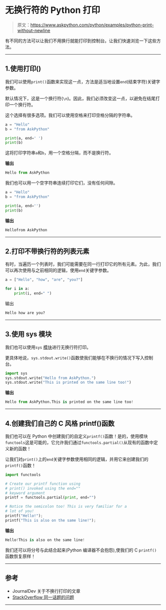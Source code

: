 # 无换行符的 Python 打印

> 原文：<https://www.askpython.com/python/examples/python-print-without-newline>

有不同的方法可以让我们不用换行就能打印到控制台。让我们快速浏览一下这些方法。

* * *

## 1.使用打印()

我们可以使用`print()`函数来实现这一点，方法是适当地设置`end`(结束字符)关键字参数。

默认情况下，这是一个换行符(`\n`)。因此，我们必须改变这一点，以避免在结尾打印一个换行符。

这个选择有很多选项。我们可以使用空格来打印空格分隔的字符串。

```py
a = "Hello"
b = "from AskPython"

print(a, end=' ')
print(b)

```

这将打印字符串`a`和`b`，用一个空格分隔，而不是换行符。

**输出**

```py
Hello from AskPython

```

我们也可以用一个空字符串连续打印它们，没有任何间隙。

```py
a = "Hello"
b = "from AskPython"

print(a, end='')
print(b)

```

**输出**

```py
Hellofrom AskPython

```

* * *

## 2.打印不带换行符的列表元素

有时，当遍历一个列表时，我们可能需要在同一行打印它的所有元素。为此，我们可以再次使用与之前相同的逻辑，使用`end`关键字参数。

```py
a = ["Hello", "how", "are", "you?"]

for i in a:
    print(i, end=" ")

```

输出

```py
Hello how are you?

```

* * *

## 3.使用 sys 模块

我们也可以使用`sys` [模块](https://www.askpython.com/python-modules/python-modules)进行无换行符打印。

更具体地说，`sys.stdout.write()`函数使我们能够在不换行的情况下写入控制台。

```py
import sys
sys.stdout.write("Hello from AskPython.")
sys.stdout.write("This is printed on the same line too!")

```

**输出**

```py
Hello from AskPython.This is printed on the same line too!

```

* * *

## 4.创建我们自己的 C 风格 printf()函数

我们也可以在 Python 中创建我们的自定义`printf()`函数！是的，使用模块`functools`这是可能的，它允许我们通过`functools.partial()`从现有的函数中定义新的函数！

让我们对`print()`上的`end`关键字参数使用相同的逻辑，并用它来创建我们的`printf()`函数！

```py
import functools

# Create our printf function using
# print() invoked using the end=""
# keyword argument
printf = functools.partial(print, end="")

# Notice the semicolon too! This is very familiar for a
# lot of you!
printf("Hello!");
printf("This is also on the same line!");

```

**输出**

```py
Hello!This is also on the same line!

```

我们还可以将分号与此结合起来(Python 编译器不会抱怨),使我们的 C `printf()`函数恢复原样！

* * *

## 参考

*   JournalDev 关于不换行打印的文章
*   [StackOverflow 同一话题的问题](https://stackoverflow.com/questions/493386/how-to-print-without-a-newline-or-space)

* * *